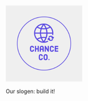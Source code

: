 <p align="left">
  <img src="pictures/chance co-logos.jpeg" width="200" title="chance co. logo">
</p>

Our slogen: build it!
